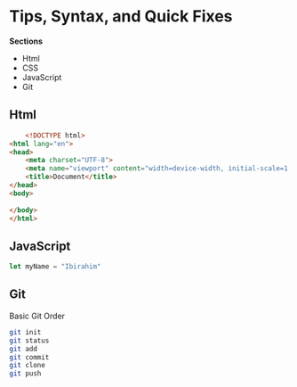 # Tips, Syntax, and Quick Fixes
**Sections**
* Html
* CSS
* JavaScript
* Git


## Html
```html
    <!DOCTYPE html>
<html lang="en">
<head>
    <meta charset="UTF-8">
    <meta name="viewport" content="width=device-width, initial-scale=1.0">
    <title>Document</title>
</head>
<body>
    
</body>
</html>
```

## JavaScript
```js
let myName = "Ibirahim"
```


## Git
Basic Git Order
```sh
git init
git status
git add
git commit 
git clone
git push
```
